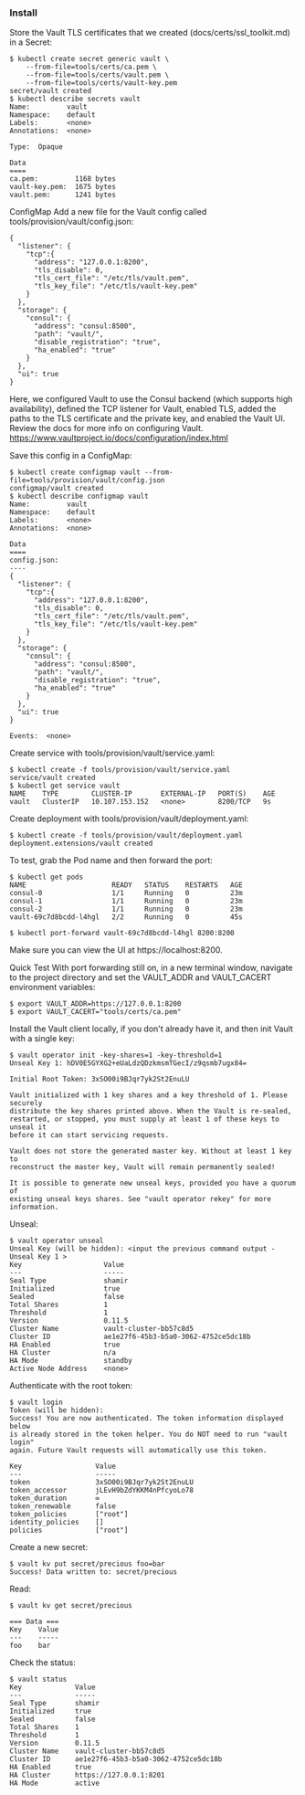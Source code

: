 ### Install

Store the Vault TLS certificates that we created (docs/certs/ssl_toolkit.md) in a Secret:
```
$ kubectl create secret generic vault \
    --from-file=tools/certs/ca.pem \
    --from-file=tools/certs/vault.pem \
    --from-file=tools/certs/vault-key.pem
secret/vault created
$ kubectl describe secrets vault
Name:         vault
Namespace:    default
Labels:       <none>
Annotations:  <none>

Type:  Opaque

Data
====
ca.pem:         1168 bytes
vault-key.pem:  1675 bytes
vault.pem:      1241 bytes

```

ConfigMap
Add a new file for the Vault config called tools/provision/vault/config.json:
```
{
  "listener": {
    "tcp":{
      "address": "127.0.0.1:8200",
      "tls_disable": 0,
      "tls_cert_file": "/etc/tls/vault.pem",
      "tls_key_file": "/etc/tls/vault-key.pem"
    }
  },
  "storage": {
    "consul": {
      "address": "consul:8500",
      "path": "vault/",
      "disable_registration": "true",
      "ha_enabled": "true"
    }
  },
  "ui": true
}
```
Here, we configured Vault to use the Consul backend (which supports high availability), defined the TCP listener for Vault, enabled TLS, added the paths to the TLS certificate and the private key, and enabled the Vault UI. Review the docs for more info on configuring Vault.
https://www.vaultproject.io/docs/configuration/index.html

Save this config in a ConfigMap:
```
$ kubectl create configmap vault --from-file=tools/provision/vault/config.json
configmap/vault created
$ kubectl describe configmap vault
Name:         vault
Namespace:    default
Labels:       <none>
Annotations:  <none>

Data
====
config.json:
----
{
  "listener": {
    "tcp":{
      "address": "127.0.0.1:8200",
      "tls_disable": 0,
      "tls_cert_file": "/etc/tls/vault.pem",
      "tls_key_file": "/etc/tls/vault-key.pem"
    }
  },
  "storage": {
    "consul": {
      "address": "consul:8500",
      "path": "vault/",
      "disable_registration": "true",
      "ha_enabled": "true"
    }
  },
  "ui": true
}

Events:  <none>
```

Create service with tools/provision/vault/service.yaml:
```
$ kubectl create -f tools/provision/vault/service.yaml
service/vault created
$ kubectl get service vault
NAME    TYPE        CLUSTER-IP       EXTERNAL-IP   PORT(S)    AGE
vault   ClusterIP   10.107.153.152   <none>        8200/TCP   9s
```

Create deployment with tools/provision/vault/deployment.yaml:
```
$ kubectl create -f tools/provision/vault/deployment.yaml
deployment.extensions/vault created
```

To test, grab the Pod name and then forward the port:
```
$ kubectl get pods
NAME                     READY   STATUS    RESTARTS   AGE
consul-0                 1/1     Running   0          23m
consul-1                 1/1     Running   0          23m
consul-2                 1/1     Running   0          23m
vault-69c7d8bcdd-l4hgl   2/2     Running   0          45s

$ kubectl port-forward vault-69c7d8bcdd-l4hgl 8200:8200
```
Make sure you can view the UI at https://localhost:8200.


Quick Test
With port forwarding still on, in a new terminal window, navigate to the project directory and set the VAULT_ADDR and VAULT_CACERT environment variables:
```
$ export VAULT_ADDR=https://127.0.0.1:8200
$ export VAULT_CACERT="tools/certs/ca.pem"
```

Install the Vault client locally, if you don't already have it, and then init Vault with a single key:
```
$ vault operator init -key-shares=1 -key-threshold=1
Unseal Key 1: hDV0E5GYXG2+eUaLdzQDzkmsmTGecI/z9qsmb7ugx84=

Initial Root Token: 3xSO00i9BJqr7yk2St2EnuLU

Vault initialized with 1 key shares and a key threshold of 1. Please securely
distribute the key shares printed above. When the Vault is re-sealed,
restarted, or stopped, you must supply at least 1 of these keys to unseal it
before it can start servicing requests.

Vault does not store the generated master key. Without at least 1 key to
reconstruct the master key, Vault will remain permanently sealed!

It is possible to generate new unseal keys, provided you have a quorum of
existing unseal keys shares. See "vault operator rekey" for more information.
```

Unseal:
```
$ vault operator unseal
Unseal Key (will be hidden): <input the previous command output - Unseal Key 1 >
Key                    Value
---                    -----
Seal Type              shamir
Initialized            true
Sealed                 false
Total Shares           1
Threshold              1
Version                0.11.5
Cluster Name           vault-cluster-bb57c8d5
Cluster ID             ae1e27f6-45b3-b5a0-3062-4752ce5dc18b
HA Enabled             true
HA Cluster             n/a
HA Mode                standby
Active Node Address    <none>
```

Authenticate with the root token:
```
$ vault login
Token (will be hidden):
Success! You are now authenticated. The token information displayed below
is already stored in the token helper. You do NOT need to run "vault login"
again. Future Vault requests will automatically use this token.

Key                  Value
---                  -----
token                3xSO00i9BJqr7yk2St2EnuLU
token_accessor       jLEvH9bZdYKKM4nPfcyoLo78
token_duration       ∞
token_renewable      false
token_policies       ["root"]
identity_policies    []
policies             ["root"]
```

Create a new secret:
```
$ vault kv put secret/precious foo=bar
Success! Data written to: secret/precious
```
Read:
```
$ vault kv get secret/precious

=== Data ===
Key    Value
---    -----
foo    bar
```
Check the status:
```
$ vault status
Key             Value
---             -----
Seal Type       shamir
Initialized     true
Sealed          false
Total Shares    1
Threshold       1
Version         0.11.5
Cluster Name    vault-cluster-bb57c8d5
Cluster ID      ae1e27f6-45b3-b5a0-3062-4752ce5dc18b
HA Enabled      true
HA Cluster      https://127.0.0.1:8201
HA Mode         active
```
